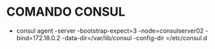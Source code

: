  # COMANDO CONSUL
 - consul agent -server -bootstrap-expect=3 -node=consulserver02 -bind=172.18.0.2 -data-dir=/var/lib/consul -config-dir =/etc/consul.d
